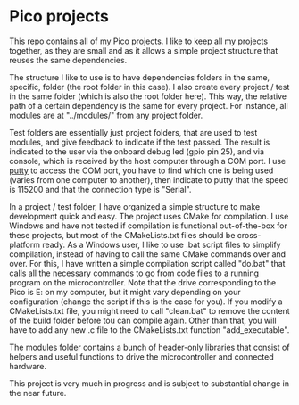 
# Pico projects

This repo contains all of my Pico projects. I like to keep all my projects together, as they are small and as it allows a simple project structure that reuses the same dependencies.

The structure I like to use is to have dependencies folders in the same, specific, folder (the root folder in this case). I also create every project / test in the same folder (which is also the root folder here). This way, the relative path of a certain dependency is the same for every project. For instance, all modules are at "../modules/" from any project folder.

Test folders are essentially just project folders, that are used to test modules, and give feedback to indicate if the test passed. The result is indicated to the user via the onboard debug led (gpio pin 25), and via console, which is received by the host computer through a COM port. I use [putty](https://www.putty.org/) to access the COM port, you have to find which one is being used (varies from one computer to another), then indicate to putty that the speed is 115200 and that the connection type is "Serial".

In a project / test folder, I have organized a simple structure to make development quick and easy. The project uses CMake for compilation. I use Windows and have not tested if compilation is functional out-of-the-box for these projects, but most of the CMakeLists.txt files should be cross-platform ready. As a Windows user, I like to use .bat script files to simplify compilation, instead of having to call the same CMake commands over and over. For this, I have written a simple compilation script called "do.bat" that calls all the necessary commands to go from code files to a running program on the microcontroller. Note that the drive corresponding to the Pico is E: on my computer, but it might vary depending on your configuration (change the script if this is the case for you). If you modify a CMakeLists.txt file, you might need to call "clean.bat" to remove the content of the build folder before tou can compile again. Other than that, you will have to add any new .c file to the CMakeLists.txt function "add_executable".

The modules folder contains a bunch of header-only libraries that consist of helpers and useful functions to drive the microcontroller and connected hardware.

This project is very much in progress and is subject to substantial change in the near future.